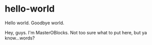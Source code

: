 hello-world
===========

Hello world. Goodbye world.

Hey, guys. I'm MasterOBlocks. Not too sure what to put here, but ya know...words?
